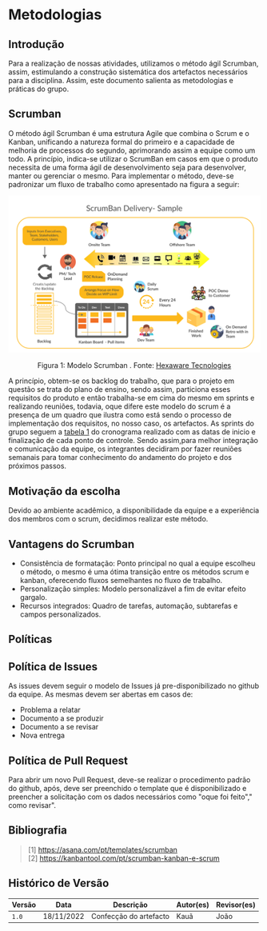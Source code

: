 # Metodologias
## Introdução

Para a realização de nossas atividades, utilizamos o método ágil Scrumban, assim, estimulando a construção sistemática dos artefactos necessários para a disciplina. Assim, este documento salienta as metodologias e práticas do grupo. 

## Scrumban

O método ágil Scrumban é uma estrutura Agile que combina o Scrum e o Kanban, unificando a natureza formal do primeiro e a capacidade de melhoria de processos do segundo, aprimorando assim a equipe como um todo. A princípio, indica-se utilizar o ScrumBan em casos em que o produto necessita de uma forma ágil de desenvolvimento seja para desenvolver, manter ou gerenciar o mesmo. Para implementar o método, deve-se padronizar um fluxo de trabalho como apresentado na figura a seguir:

<div align="center">
    <img src="../../docs/img/scrum-ban-delivery-sample.png" style="width:60vw"/>
    <p> Figura 1: Modelo Scrumban . Fonte: <a href="https://hexaware.com/blogs/agile-devops-part-1-a-guide-to-scrumban/">Hexaware Tecnologies</a></p> 
</div>

A princípio, obtem-se os backlog do trabalho, que para o projeto em questão se trata do plano de ensino, sendo assim, particiona esses requisitos do produto e então trabalha-se em cima do mesmo em sprints e realizando reuniões, todavia, oque difere este modelo do scrum é a presença de um quadro que ilustra como está sendo o processo de implementação dos requisitos, no nosso caso, os artefactos. As sprints do grupo seguem a [tabela 1](https://github.com/Requisitos-de-Software/2023.1-Simplenote/blob/main/docs/planejamento/cronograma_realizado.md) do cronograma realizado com as datas de inicio e finalização de cada ponto de controle. Sendo assim,para melhor integração e comunicação da equipe, os integrantes decidiram por fazer reuniões semanais para tomar conhecimento do andamento do projeto e dos próximos passos.

## Motivação da escolha

Devido ao ambiente acadêmico, a disponibilidade da equipe e a experiência dos membros com o scrum, decidimos realizar este método. 

## Vantagens do Scrumban

- Consistência de formatação: Ponto principal no qual a equipe escolheu o método, o mesmo é uma ótima transição entre os métodos scrum e kanban, oferecendo fluxos semelhantes no fluxo de trabalho.
- Personalização simples: Modelo personalizável a fim de evitar efeito gargalo.
- Recursos integrados: Quadro de tarefas, automação, subtarefas e campos personalizados.

## Políticas

## Política de Issues 

As issues devem seguir o modelo de Issues já pre-disponibilizado no github da equipe. As mesmas devem ser abertas em casos de:
- Problema a relatar
- Documento a se produzir
- Documento a se revisar
- Nova entrega

## Política de Pull Request
Para abrir um novo Pull Request, deve-se realizar o procedimento padrão do github, após, deve ser preenchido o template que é disponibilizado e preencher a solicitação com os dados necessários como "oque foi feito"," como revisar".

## Bibliografia

> [1] https://asana.com/pt/templates/scrumban </br>
> [2] https://kanbantool.com/pt/scrumban-kanban-e-scrum

## Histórico de Versão

| Versão | Data          | Descrição                          | Autor(es)     |  Revisor(es)  |
| ------ | ------------- | ---------------------------------- | ------------- | ------------- |
| `1.0`  | 18/11/2022    |  Confecção do artefacto | Kauã  | João |
